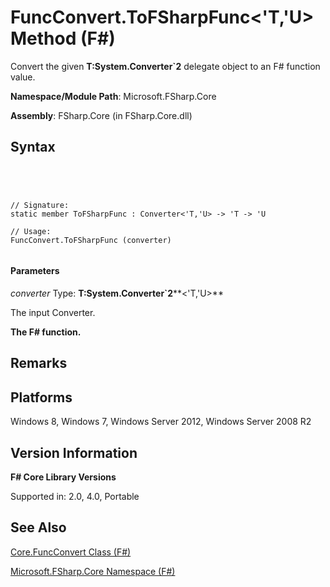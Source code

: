 # FuncConvert.ToFSharpFunc<'T,'U> Method (F#)

Convert the given **T:System.Converter&#96;2** delegate object to an F# function value.

**Namespace/Module Path**: Microsoft.FSharp.Core

**Assembly**: FSharp.Core (in FSharp.Core.dll)


## Syntax



```




// Signature:
static member ToFSharpFunc : Converter<'T,'U> -> 'T -> 'U

// Usage:
FuncConvert.ToFSharpFunc (converter)


```





#### Parameters
*converter*
Type: **T:System.Converter&#96;2****&lt;'T,'U&gt;**


The input Converter.



**The F# function.**
## Remarks

## Platforms
Windows 8, Windows 7, Windows Server 2012, Windows Server 2008 R2


## Version Information
**F# Core Library Versions**

Supported in: 2.0, 4.0, Portable




## See Also
[Core.FuncConvert Class &#40;F&#35;&#41;](Core.FuncConvert-Class-%5BFSharp%5D.md)

[Microsoft.FSharp.Core Namespace &#40;F&#35;&#41;](Microsoft.FSharp.Core-Namespace-%5BFSharp%5D.md)

